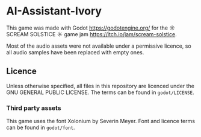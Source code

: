 # AI-Assistant-Ivory

This game was made with Godot https://godotengine.org/ for the ☼ SCREAM SOLSTICE ☼ game jam https://itch.io/jam/scream-solstice.

Most of the audio assets were not available under a permissive licence, so all audio samples have been replaced with empty ones.

## Licence

Unless otherwise specified, all files in this repository are licenced under the GNU GENERAL PUBLIC LICENSE. The terms can be found in `godot/LICENSE`.

### Third party assets

This game uses the font Xolonium by Severin Meyer. Font and licence terms can be found in `godot/font`.

